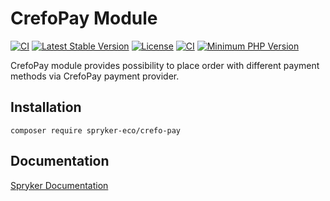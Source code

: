 # CrefoPay Module
[![CI](https://github.com/spryker-eco/crefo-pay/actions/workflows/ci.yml/badge.svg)](https://github.com/spryker-eco/crefo-pay/actions/workflows/ci.yml)
[![Latest Stable Version](https://poser.pugx.org/spryker-eco/crefo-pay/v/stable.svg)](https://packagist.org/packages/spryker-eco/crefo-pay)
[![License](https://img.shields.io/github/license/spryker-eco/crefo-pay.svg?b=master)](https://github.com/spryker-eco/crefo-pay)
[![CI](https://scrutinizer-ci.com/g/spryker-eco/crefo-pay/badges/build.png?b=master)](https://scrutinizer-ci.com/g/spryker-eco/crefo-pay/build-status/master)
[![Minimum PHP Version](https://img.shields.io/badge/php-%3E%3D%207.4-8892BF.svg)](https://php.net/)

CrefoPay module provides possibility to place order with different payment methods via CrefoPay payment provider.

## Installation

```
composer require spryker-eco/crefo-pay
```

## Documentation

[Spryker Documentation](https://academy.spryker.com/developing_with_spryker/module_guide/modules.html)
